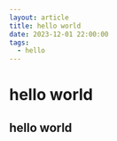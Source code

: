 ```yaml
---
layout: article
title: hello world
date: 2023-12-01 22:00:00
tags:
  - hello
---
```


# hello world

## hello world